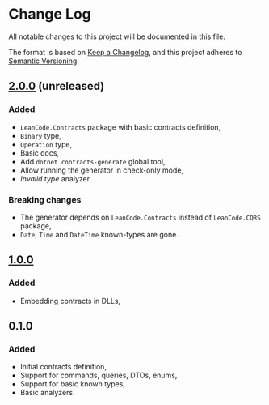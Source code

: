# Change Log

All notable changes to this project will be documented in this file.

The format is based on [Keep a Changelog](https://keepachangelog.com/en/1.0.0/),
and this project adheres to [Semantic Versioning](https://semver.org/spec/v2.0.0.html).

## [2.0.0] (unreleased)

### Added

- `LeanCode.Contracts` package with basic contracts definition,
- `Binary` type,
- `Operation` type,
- Basic docs,
- Add `dotnet contracts-generate` global tool,
- Allow running the generator in check-only mode,
- _Invalid type_ analyzer.

### Breaking changes

- The generator depends on `LeanCode.Contracts` instead of `LeanCode.CQRS` package,
- `Date`, `Time` and `DateTime` known-types are gone.

## [1.0.0]

### Added

- Embedding contracts in DLLs,

## 0.1.0

### Added

- Initial contracts definition,
- Support for commands, queries, DTOs, enums,
- Support for basic known types,
- Basic analyzers.

[1.0.0]: https://github.com/leancodepl/contractsgenerator/compare/v0.1.0-alpha11...v1.0.0
[2.0.0]: https://github.com/leancodepl/contractsgenerator/compare/v1.0.0...v2.0.0-alpha.1
